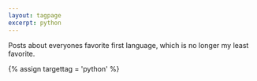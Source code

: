 ```yaml
---
layout: tagpage
excerpt: python
---
```

Posts about everyones favorite first language, which is no longer my least favorite.

{% assign targettag = 'python' %}